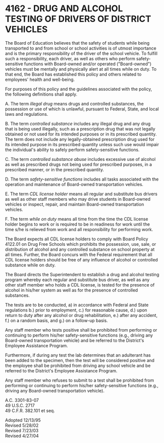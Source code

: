 4162 - DRUG AND ALCOHOL TESTING OF DRIVERS OF DISTRICT VEHICLES
===============================================================

The Board of Education believes that the safety of students while being
transported to and from school or school activities is of utmost
importance and is the primary responsibility of the driver of the school
vehicle. To fulfill such a responsibility, each driver, as well as
others who perform safety-sensitive functions with Board-owned and/or
operated ("Board-owned") vehicles must be mentally and physically alert
at all times while on duty. To that end, the Board has established this
policy and others related to employees' health and well-being.

For purposes of this policy and the guidelines associated with the
policy, the following definitions shall apply.

A. The term *illegal drug* means drugs and controlled substances, the
possession or use of which is unlawful, pursuant to Federal, State, and
local laws and regulations.

B. The term *controlled substance* includes any illegal drug and any
drug that is being used illegally, such as a prescription drug that was
not legally obtained or not used for its intended purposes or in its
prescribed quantity. The term does not include any legally-obtained
prescription drug used for its intended purpose in its prescribed
quantity unless such use would impair the individual's ability to safely
perform safety-sensitive functions.

C. The term *controlled substance abuse* includes excessive use of
alcohol as well as prescribed drugs not being used for prescribed
purposes, in a prescribed manner, or in the prescribed quantity.

D. The term *safety-sensitive functions* includes all tasks associated
with the operation and maintenance of Board-owned transportation
vehicles.

E. The term *CDL license holder* means all regular and substitute bus
drivers as well as other staff members who may drive students in
Board-owned vehicles or inspect, repair, and maintain Board-owned
transportation vehicles.

F. The term *while on duty* means all time from the time the CDL license
holder begins to work or is required to be in readiness for work until
the time s/he is relieved from work and all responsibility for
performing work.

The Board expects all CDL license holders to comply with Board Policy
4122.01 on Drug Free Schools which prohibits the possession, use, sale,
or distribution of alcohol and any controlled substance on school
property at all times. Further, the Board concurs with the Federal
requirement that all CDL license holders should be free of any influence
of alcohol or controlled substance while on duty.

The Board directs the Superintendent to establish a drug and alcohol
testing program whereby each regular and substitute bus driver, as well
as any other staff member who holds a CDL license, is tested for the
presence of alcohol in his/her system as well as for the presence of
controlled substances.

The tests are to be conducted, a) in accordance with Federal and State
regulations b.) prior to employment, c.) for reasonable cause, d.) upon
return to duty after any alcohol or drug rehabilitation, e.) after any
accident, f.) on a random basis, and g.) on a follow-up basis.

Any staff member who tests positive shall be prohibited from performing
or continuing to perform his/her safety-sensitive functions (e.g.,
driving any Board-owned transportation vehicle) and be referred to the
District's Employee Assistance Program.

Furthermore, if during any test the lab determines that an adulterant
has been added to the specimen, then the test will be considered
positive and the employee shall be prohibited from driving any school
vehicle and be referred to the District's Employee Assistance Program.

Any staff member who refuses to submit to a test shall be prohibited
from performing or continuing to perform his/her safety-sensitive
functions (e.g., driving any Board-owned transportation vehicle).

A.C. 3301-83-07\
 49 U.S.C. 2717\
 49 C.F.R. 382.101 et seq.

Adopted 12/13/95\
 Revised 5/28/02\
 Revised 7/23/03\
 Revised 4/27/04
